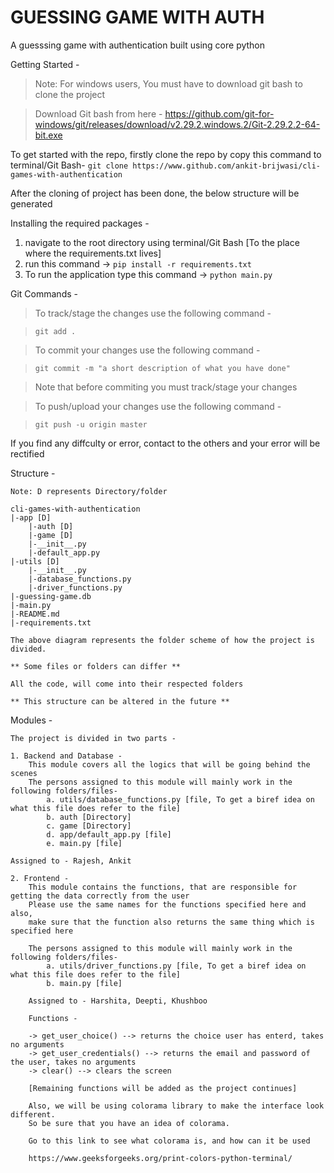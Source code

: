 # GUESSING GAME WITH AUTH

A guesssing game with authentication built using core python

Getting Started -

> Note: For windows users, You must have to download git bash to clone the project

> Download Git bash from here - https://github.com/git-for-windows/git/releases/download/v2.29.2.windows.2/Git-2.29.2.2-64-bit.exe

To get started with the repo, firstly clone the repo by copy this command to terminal/Git Bash-
`git clone https://www.github.com/ankit-brijwasi/cli-games-with-authentication`

After the cloning of project has been done, the below structure will be generated

Installing the required packages -

1. navigate to the root directory using terminal/Git Bash [To the place where the requirements.txt lives]
2. run this command -> `pip install -r requirements.txt`
3. To run the application type this command -> `python main.py`

Git Commands -

> To track/stage the changes use the following command -

> `git add .`

> To commit your changes use the following command -

> `git commit -m "a short description of what you have done"`

> Note that before commiting you must track/stage your changes

> To push/upload your changes use the following command -

> `git push -u origin master`

If you find any diffculty or error, contact to the others and your error will be rectified

Structure -

    Note: D represents Directory/folder

    cli-games-with-authentication
    |-app [D]
        |-auth [D]
        |-game [D]
        |-__init__.py
        |-default_app.py
    |-utils [D]
        |-__init__.py
        |-database_functions.py
        |-driver_functions.py
    |-guessing-game.db
    |-main.py
    |-README.md
    |-requirements.txt

    The above diagram represents the folder scheme of how the project is divided.

    ** Some files or folders can differ **

    All the code, will come into their respected folders

    ** This structure can be altered in the future **

Modules -

    The project is divided in two parts -

    1. Backend and Database -
        This module covers all the logics that will be going behind the scenes
        The persons assigned to this module will mainly work in the following folders/files-
            a. utils/database_functions.py [file, To get a biref idea on what this file does refer to the file]
            b. auth [Directory]
            c. game [Directory]
            d. app/default_app.py [file]
            e. main.py [file]

    Assigned to - Rajesh, Ankit

    2. Frontend -
        This module contains the functions, that are responsible for getting the data correctly from the user
        Please use the same names for the functions specified here and also,
        make sure that the function also returns the same thing which is specified here

        The persons assigned to this module will mainly work in the following folders/files-
            a. utils/driver_functions.py [file, To get a biref idea on what this file does refer to the file]
            b. main.py [file]

        Assigned to - Harshita, Deepti, Khushboo

        Functions -

        -> get_user_choice() --> returns the choice user has enterd, takes no arguments
        -> get_user_credentials() --> returns the email and password of the user, takes no arguments
        -> clear() --> clears the screen

        [Remaining functions will be added as the project continues]

        Also, we will be using colorama library to make the interface look different.
        So be sure that you have an idea of colorama.

        Go to this link to see what colorama is, and how can it be used

        https://www.geeksforgeeks.org/print-colors-python-terminal/
